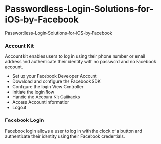 # Passwordless-Login-Solutions-for-iOS-by-Facebook
Passwordless-Login-Solutions-for-iOS-by-Facebook

### Account Kit
Account kit enables users to log in using their phone number or email address and authenticate their identity with no password and no Facebook account.
* Set up your Facebook Developer Account
* Download and configure the Facebook SDK
* Configure the login View Controller
* Initiate the login flow
* Handle the Account Kit Callbacks
* Access Account Information
* Logout

### Facebook Login
Facebook login allows a user to log in with the clock of a button and authenticate their identity using their Facebook credentials.
